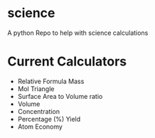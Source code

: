 # science
A python Repo to help with science calculations

# Current Calculators
* Relative Formula Mass
* Mol Triangle
* Surface Area to Volume ratio
* Volume 
* Concentration
* Percentage (%) Yield
* Atom Economy
